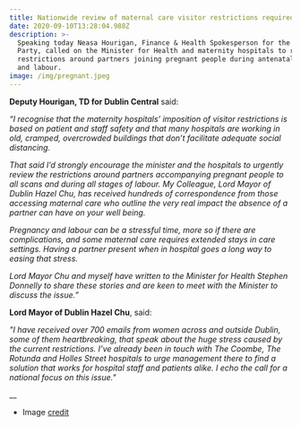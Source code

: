 ```yaml
---
title: Nationwide review of maternal care visitor restrictions required urgently
date: 2020-09-10T13:28:04.988Z
description: >-
  Speaking today Neasa Hourigan, Finance & Health Spokesperson for the Green
  Party, called on the Minister for Health and maternity hospitals to review the
  restrictions around partners joining pregnant people during antenatal scans
  and labour. 
image: /img/pregnant.jpeg
---
```

**Deputy Hourigan, TD for Dublin Central** said:

_“I recognise that the maternity hospitals’ imposition of visitor restrictions is based on patient and staff safety and that many hospitals are working in old, cramped, overcrowded buildings that don’t facilitate adequate social distancing._

_That said I’d strongly encourage the minister and the hospitals to urgently review the restrictions around partners accompanying pregnant people to all scans and during all stages of labour. My Colleague, Lord Mayor of Dublin Hazel Chu, has received hundreds of correspondence from those accessing maternal care who outline the very real impact the absence of a partner can have on your well being._

_Pregnancy and labour can be a stressful time, more so if there are complications, and some maternal care requires extended stays in care settings. Having a partner present when in hospital goes a long way to easing that stress._

_Lord Mayor Chu and myself have written to the Minister for Health Stephen Donnelly to share these stories and are keen to meet with the Minister to discuss the issue.”_ 

**Lord Mayor of Dublin Hazel Chu**, said:

_"I have received over 700 emails from women across and outside Dublin, some of them heartbreaking, that speak about the huge stress caused by the current restrictions. I’ve already been in touch with The Coombe, The Rotunda and Holles Street hospitals to urge management there to find a solution that works for hospital staff and patients alike. I echo the call for a national focus on this issue."_

__

* Image [credit](https://www.pexels.com/photo/pregnancy-pregnant-motherboard-parenthoof-57529/)
